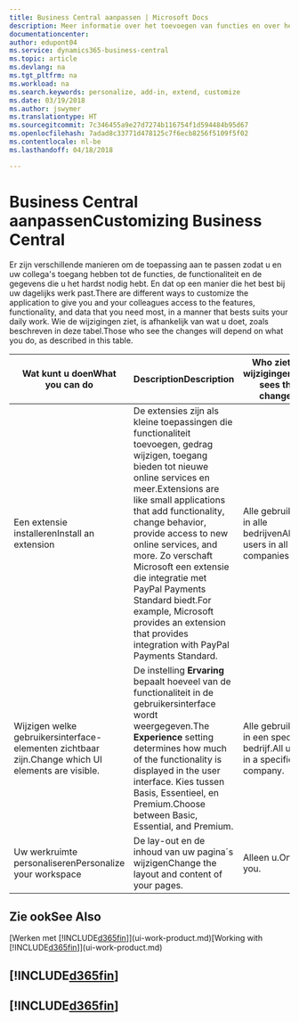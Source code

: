 ```yaml
---
title: Business Central aanpassen | Microsoft Docs
description: Meer informatie over het toevoegen van functies en over het aanpassen van Business Central.
documentationcenter: 
author: edupont04
ms.service: dynamics365-business-central
ms.topic: article
ms.devlang: na
ms.tgt_pltfrm: na
ms.workload: na
ms.search.keywords: personalize, add-in, extend, customize
ms.date: 03/19/2018
ms.author: jswymer
ms.translationtype: HT
ms.sourcegitcommit: 7c346455a9e27d7274b116754f1d594484b95d67
ms.openlocfilehash: 7adad8c33771d478125c7f6ecb8256f5109f5f02
ms.contentlocale: nl-be
ms.lasthandoff: 04/18/2018

---
```

# <a name="customizing-business-central"></a><span data-ttu-id="d5b50-103">Business Central aanpassen</span><span class="sxs-lookup"><span data-stu-id="d5b50-103">Customizing Business Central</span></span>
<!--NAV # Customizing Dynamics NAV -->
<span data-ttu-id="d5b50-104">Er zijn verschillende manieren om de toepassing aan te passen zodat u en uw collega's toegang hebben tot de functies, de functionaliteit en de gegevens die u het hardst nodig hebt. En dat op een manier die het best bij uw dagelijks werk past.</span><span class="sxs-lookup"><span data-stu-id="d5b50-104">There are different ways to customize the application to give you and your colleagues access to the features, functionality, and data that you need most, in a manner that bests suits your daily work.</span></span> <span data-ttu-id="d5b50-105">Wie de wijzigingen ziet, is afhankelijk van wat u doet, zoals beschreven in deze tabel.</span><span class="sxs-lookup"><span data-stu-id="d5b50-105">Those who see the changes will depend on what you do, as described in this table.</span></span>

| <span data-ttu-id="d5b50-106">Wat kunt u doen</span><span class="sxs-lookup"><span data-stu-id="d5b50-106">What you can do</span></span>    |  <span data-ttu-id="d5b50-107">Description</span><span class="sxs-lookup"><span data-stu-id="d5b50-107">Description</span></span>  |  <span data-ttu-id="d5b50-108">Who ziet de wijzigingen</span><span class="sxs-lookup"><span data-stu-id="d5b50-108">Who sees the changes</span></span>  |  <span data-ttu-id="d5b50-109">Meer informatie</span><span class="sxs-lookup"><span data-stu-id="d5b50-109">More information</span></span>  |
|-----|---------------|---------|-------|
|<span data-ttu-id="d5b50-110">Een extensie installeren</span><span class="sxs-lookup"><span data-stu-id="d5b50-110">Install an extension</span></span>|<span data-ttu-id="d5b50-111">De extensies zijn als kleine toepassingen die functionaliteit toevoegen, gedrag wijzigen, toegang bieden tot nieuwe online services en meer.</span><span class="sxs-lookup"><span data-stu-id="d5b50-111">Extensions are like small applications that add functionality, change behavior, provide access to new online services, and more.</span></span> <span data-ttu-id="d5b50-112">Zo verschaft Microsoft een extensie die integratie met PayPal Payments Standard biedt.</span><span class="sxs-lookup"><span data-stu-id="d5b50-112">For example, Microsoft provides an extension that provides integration with PayPal Payments Standard.</span></span>|<span data-ttu-id="d5b50-113">Alle gebruikers in alle bedrijven</span><span class="sxs-lookup"><span data-stu-id="d5b50-113">All users in all companies.</span></span>|[<span data-ttu-id="d5b50-114">Aanpassen met behulp van extensies</span><span class="sxs-lookup"><span data-stu-id="d5b50-114">Customizing Using Extensions</span></span>](ui-extensions.md)|
|<span data-ttu-id="d5b50-115">Wijzigen welke gebruikersinterface-elementen zichtbaar zijn.</span><span class="sxs-lookup"><span data-stu-id="d5b50-115">Change which UI elements are visible.</span></span>|<span data-ttu-id="d5b50-116">De instelling **Ervaring** bepaalt hoeveel van de functionaliteit in de gebruikersinterface wordt weergegeven.</span><span class="sxs-lookup"><span data-stu-id="d5b50-116">The **Experience** setting determines how much of the functionality is displayed in the user interface.</span></span> <span data-ttu-id="d5b50-117">Kies tussen Basis, Essentieel, en Premium.</span><span class="sxs-lookup"><span data-stu-id="d5b50-117">Choose between Basic, Essential, and Premium.</span></span>|<span data-ttu-id="d5b50-118">Alle gebruikers in een specifiek bedrijf.</span><span class="sxs-lookup"><span data-stu-id="d5b50-118">All users in a specific company.</span></span>|[<span data-ttu-id="d5b50-119">Wijzigen welke functies worden weergegeven</span><span class="sxs-lookup"><span data-stu-id="d5b50-119">Changing Which Features are Displayed</span></span>](ui-experiences.md)|
|<span data-ttu-id="d5b50-120">Uw werkruimte personaliseren</span><span class="sxs-lookup"><span data-stu-id="d5b50-120">Personalize your workspace</span></span>|<span data-ttu-id="d5b50-121">De lay-out en de inhoud van uw pagina´s wijzigen</span><span class="sxs-lookup"><span data-stu-id="d5b50-121">Change the layout and content of your pages.</span></span>|<span data-ttu-id="d5b50-122">Alleen u.</span><span class="sxs-lookup"><span data-stu-id="d5b50-122">Only you.</span></span>|[<span data-ttu-id="d5b50-123">Het personaliseren van uw werkruimte</span><span class="sxs-lookup"><span data-stu-id="d5b50-123">Personalizing Your Workspace</span></span>](ui-personalization-user.md)|

## <a name="see-also"></a><span data-ttu-id="d5b50-124">Zie ook</span><span class="sxs-lookup"><span data-stu-id="d5b50-124">See Also</span></span>
<span data-ttu-id="d5b50-125">[Werken met [!INCLUDE[d365fin](includes/d365fin_md.md)]](ui-work-product.md)</span><span class="sxs-lookup"><span data-stu-id="d5b50-125">[Working with [!INCLUDE[d365fin](includes/d365fin_md.md)]](ui-work-product.md)</span></span>  

## [!INCLUDE[d365fin](includes/free_trial_md.md)]  
## [!INCLUDE[d365fin](includes/training_link_md.md)]

